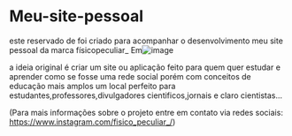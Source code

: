 # Meu-site-pessoal
este reservado de foi criado para acompanhar o desenvolvimento meu site pessoal da marca físicopeculiar_
Em![image](https://user-images.githubusercontent.com/95295070/156925125-6f047226-3171-47de-a44e-1a82e5bd331b.png)

a ideia  original é criar um site ou aplicação feito para quem quer estudar e aprender como se fosse uma rede social porém com conceitos de educação mais amplos um local perfeito para estudantes,professores,divulgadores cientificos,jornais e claro cientistas... 

(Para mais informações sobre o projeto entre em contato via redes sociais: https://www.instagram.com/fisico_peculiar_/)
